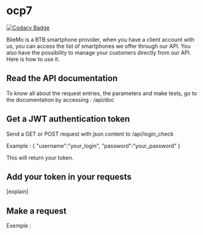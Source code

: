 # ocp7

[![Codacy Badge](https://api.codacy.com/project/badge/Grade/fff02e5a273d4b6fb8e9088e9c1bd1ee)](https://app.codacy.com/gh/thaydan/ocp7?utm_source=github.com&utm_medium=referral&utm_content=thaydan/ocp7&utm_campaign=Badge_Grade_Settings)

BileMo is a BTB smartphone provider, when you have a client account with us, you can access the list of smartphones we offer through our API. You also have the possibility to manage your customers directly from our API. 
Here is how to use it.

## Read the API documentation
To know all about the request entries, the parameters and make tests, go to the documentation by accessing : /api/doc

## Get a JWT authentication token
Send a GET or POST request with json content to /api/login_check

Example :
{
    "username":"your_login",
    "password":"your_password"
}

This will return your token.

## Add your token in your requests
[explain]

## Make a request
Exemple :


